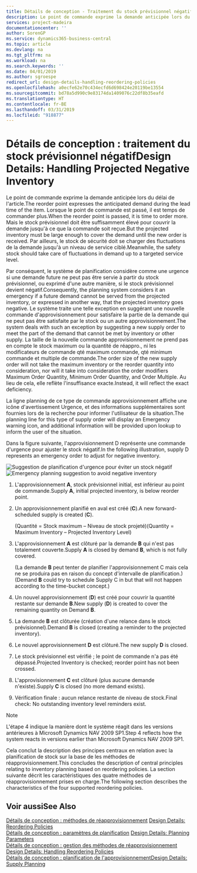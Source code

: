 ```yaml
---
title: Détails de conception - Traitement du stock prévisionnel négatif | Microsoft Docs
description: Le point de commande exprime la demande anticipée lors du délai de l'article. Lorsque le point de commande est passé, il est temps de commander plus. Mais le stock prévisionnel doit être suffisamment élevé pour couvrir la demande jusqu'à ce que la commande soit reçue. Par ailleurs, le stock de sécurité doit se charger des fluctuations de la demande jusqu'à un niveau de service ciblé.
services: project-madeira
documentationcenter: ''
author: SorenGP
ms.service: dynamics365-business-central
ms.topic: article
ms.devlang: na
ms.tgt_pltfrm: na
ms.workload: na
ms.search.keywords: ''
ms.date: 04/01/2019
ms.author: sgroespe
redirect_url: design-details-handling-reordering-policies
ms.openlocfilehash: a0ecfe62e70c434ecfd6d698424e20119be13554
ms.sourcegitcommit: bd78a5d990c9e83174da1409076c22df8b35eafd
ms.translationtype: HT
ms.contentlocale: fr-BE
ms.lasthandoff: 03/31/2019
ms.locfileid: "918877"
---
```

# <a name="design-details-handling-projected-negative-inventory"></a><span data-ttu-id="111ee-106">Détails de conception : traitement du stock prévisionnel négatif</span><span class="sxs-lookup"><span data-stu-id="111ee-106">Design Details: Handling Projected Negative Inventory</span></span>
<span data-ttu-id="111ee-107">Le point de commande exprime la demande anticipée lors du délai de l'article.</span><span class="sxs-lookup"><span data-stu-id="111ee-107">The reorder point expresses the anticipated demand during the lead time of the item.</span></span> <span data-ttu-id="111ee-108">Lorsque le point de commande est passé, il est temps de commander plus.</span><span class="sxs-lookup"><span data-stu-id="111ee-108">When the reorder point is passed, it is time to order more.</span></span> <span data-ttu-id="111ee-109">Mais le stock prévisionnel doit être suffisamment élevé pour couvrir la demande jusqu'à ce que la commande soit reçue.</span><span class="sxs-lookup"><span data-stu-id="111ee-109">But the projected inventory must be large enough to cover the demand until the new order is received.</span></span> <span data-ttu-id="111ee-110">Par ailleurs, le stock de sécurité doit se charger des fluctuations de la demande jusqu'à un niveau de service ciblé.</span><span class="sxs-lookup"><span data-stu-id="111ee-110">Meanwhile, the safety stock should take care of fluctuations in demand up to a targeted service level.</span></span>  

 <span data-ttu-id="111ee-111">Par conséquent, le système de planification considère comme une urgence si une demande future ne peut pas être servie à partir du stock prévisionnel, ou exprimé d'une autre manière, si le stock prévisionnel devient négatif.</span><span class="sxs-lookup"><span data-stu-id="111ee-111">Consequently, the planning system considers it an emergency if a future demand cannot be served from the projected inventory, or expressed in another way, that the projected inventory goes negative.</span></span> <span data-ttu-id="111ee-112">Le système traite une telle exception en suggérant une nouvelle commande d'approvisionnement pour satisfaire la partie de la demande qui ne peut pas être satisfaite par le stock ou un autre approvisionnement.</span><span class="sxs-lookup"><span data-stu-id="111ee-112">The system deals with such an exception by suggesting a new supply order to meet the part of the demand that cannot be met by inventory or other supply.</span></span> <span data-ttu-id="111ee-113">La taille de la nouvelle commande approvisionnement ne prend pas en compte le stock maximum ou la quantité de réappro., ni les modificateurs de commande qté maximum commande, qté minimum commande et multiple de commande.</span><span class="sxs-lookup"><span data-stu-id="111ee-113">The order size of the new supply order will not take the maximum inventory or the reorder quantity into consideration, nor will it take into consideration the order modifiers Maximum Order Quantity, Minimum Order Quantity, and Order Multiple.</span></span> <span data-ttu-id="111ee-114">Au lieu de cela, elle reflète l'insuffisance exacte.</span><span class="sxs-lookup"><span data-stu-id="111ee-114">Instead, it will reflect the exact deficiency.</span></span>  

 <span data-ttu-id="111ee-115">La ligne planning de ce type de commande approvisionnement affiche une icône d'avertissement Urgence, et des informations supplémentaires sont fournies lors de la recherche pour informer l'utilisateur de la situation.</span><span class="sxs-lookup"><span data-stu-id="111ee-115">The planning line for this type of supply order will display an Emergency warning icon, and additional information will be provided upon lookup to inform the user of the situation.</span></span>  

 <span data-ttu-id="111ee-116">Dans la figure suivante, l'approvisionnement D représente une commande d'urgence pour ajuster le stock négatif.</span><span class="sxs-lookup"><span data-stu-id="111ee-116">In the following illustration, supply D represents an emergency order to adjust for negative inventory.</span></span>  

 <span data-ttu-id="111ee-117">![Suggestion de planification d'urgence pour éviter un stock négatif](media/nav_app_supply_planning_2_negative_inventory.png "Suggestion de planification d'urgence pour éviter un stock négatif")</span><span class="sxs-lookup"><span data-stu-id="111ee-117">![Emergency planning suggestion to avoid negative inventory](media/nav_app_supply_planning_2_negative_inventory.png "Emergency planning suggestion to avoid negative inventory")</span></span>  

1.  <span data-ttu-id="111ee-118">L'approvisionnement **A**, stock prévisionnel initial, est inférieur au point de commande.</span><span class="sxs-lookup"><span data-stu-id="111ee-118">Supply **A**, initial projected inventory, is below reorder point.</span></span>  
2.  <span data-ttu-id="111ee-119">Un approvisionnement planifié en aval est créé (**C**).</span><span class="sxs-lookup"><span data-stu-id="111ee-119">A new forward-scheduled supply is created (**C**).</span></span>  

     <span data-ttu-id="111ee-120">(Quantité = Stock maximum – Niveau de stock projeté)</span><span class="sxs-lookup"><span data-stu-id="111ee-120">(Quantity = Maximum Inventory – Projected Inventory Level)</span></span>  
3.  <span data-ttu-id="111ee-121">L'approvisionnement **A** est clôturé par la demande **B** qui n'est pas totalement couverte.</span><span class="sxs-lookup"><span data-stu-id="111ee-121">Supply **A** is closed by demand **B**, which is not fully covered.</span></span>  

     <span data-ttu-id="111ee-122">(La demande **B** peut tenter de planifier l'approvisionnement C mais cela ne se produira pas en raison du concept d'intervalle de planification.)</span><span class="sxs-lookup"><span data-stu-id="111ee-122">(Demand **B** could try to schedule Supply C in but that will not happen according to the time-bucket concept.)</span></span>  
4.  <span data-ttu-id="111ee-123">Un nouvel approvisionnement (**D**) est créé pour couvrir la quantité restante sur demande **B**.</span><span class="sxs-lookup"><span data-stu-id="111ee-123">New supply (**D**) is created to cover the remaining quantity on Demand **B**.</span></span>  
5.  <span data-ttu-id="111ee-124">La demande **B** est clôturée (création d'une relance dans le stock prévisionnel).</span><span class="sxs-lookup"><span data-stu-id="111ee-124">Demand **B** is closed (creating a reminder to the projected inventory).</span></span>  
6.  <span data-ttu-id="111ee-125">Le nouvel approvisionnement **D** est clôturé.</span><span class="sxs-lookup"><span data-stu-id="111ee-125">The new supply **D** is closed.</span></span>  
7.  <span data-ttu-id="111ee-126">Le stock prévisionnel est vérifié ; le point de commande n'a pas été dépassé.</span><span class="sxs-lookup"><span data-stu-id="111ee-126">Projected Inventory is checked; reorder point has not been crossed.</span></span>  
8.  <span data-ttu-id="111ee-127">L'approvisionnement **C** est clôturé (plus aucune demande n'existe).</span><span class="sxs-lookup"><span data-stu-id="111ee-127">Supply **C** is closed (no more demand exists).</span></span>  
9. <span data-ttu-id="111ee-128">Vérification finale : aucun relance restante de niveau de stock.</span><span class="sxs-lookup"><span data-stu-id="111ee-128">Final check: No outstanding inventory level reminders exist.</span></span>  

> [!NOTE]  
>  <span data-ttu-id="111ee-129">L'étape 4 indique la manière dont le système réagit dans les versions antérieures à Microsoft Dynamics NAV 2009 SP1.</span><span class="sxs-lookup"><span data-stu-id="111ee-129">Step 4 reflects how the system reacts in versions earlier than Microsoft Dynamics NAV 2009 SP1.</span></span>  

 <span data-ttu-id="111ee-130">Cela conclut la description des principes centraux en relation avec la planification de stock sur la base de les méthodes de réapprovisionnement.</span><span class="sxs-lookup"><span data-stu-id="111ee-130">This concludes the description of central principles relating to inventory planning based on reordering policies.</span></span> <span data-ttu-id="111ee-131">La section suivante décrit les caractéristiques des quatre méthodes de réapprovisionnement prises en charge.</span><span class="sxs-lookup"><span data-stu-id="111ee-131">The following section describes the characteristics of the four supported reordering policies.</span></span>  

## <a name="see-also"></a><span data-ttu-id="111ee-132">Voir aussi</span><span class="sxs-lookup"><span data-stu-id="111ee-132">See Also</span></span>  
 <span data-ttu-id="111ee-133">[Détails de conception : méthodes de réapprovisionnement](design-details-reordering-policies.md) </span><span class="sxs-lookup"><span data-stu-id="111ee-133">[Design Details: Reordering Policies](design-details-reordering-policies.md) </span></span>  
 <span data-ttu-id="111ee-134">[Détails de conception : paramètres de planification](design-details-planning-parameters.md) </span><span class="sxs-lookup"><span data-stu-id="111ee-134">[Design Details: Planning Parameters](design-details-planning-parameters.md) </span></span>  
 <span data-ttu-id="111ee-135">[Détails de conception : gestion des méthodes de réapprovisionnement](design-details-handling-reordering-policies.md) </span><span class="sxs-lookup"><span data-stu-id="111ee-135">[Design Details: Handling Reordering Policies](design-details-handling-reordering-policies.md) </span></span>  
 [<span data-ttu-id="111ee-136">Détails de conception : planification de l'approvisionnement</span><span class="sxs-lookup"><span data-stu-id="111ee-136">Design Details: Supply Planning</span></span>](design-details-supply-planning.md)
